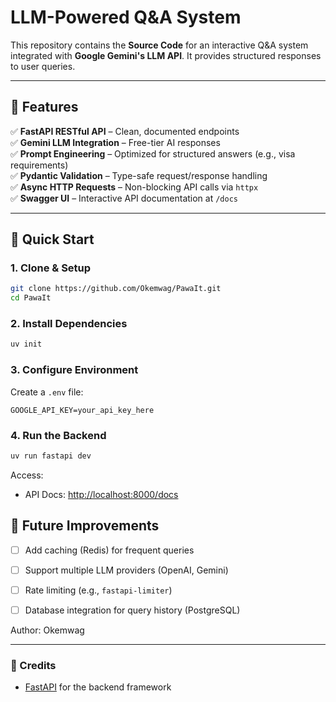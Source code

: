 # **LLM-Powered Q&A System**

This repository contains the **Source Code** for an interactive Q&A system integrated with **Google Gemini's LLM API**. It provides structured responses to user queries.

---

## 📌 Features

✅ **FastAPI RESTful API** – Clean, documented endpoints  
✅ **Gemini LLM Integration** – Free-tier AI responses  
✅ **Prompt Engineering** – Optimized for structured answers (e.g., visa requirements)  
✅ **Pydantic Validation** – Type-safe request/response handling  
✅ **Async HTTP Requests** – Non-blocking API calls via `httpx`  
✅ **Swagger UI** – Interactive API documentation at `/docs`

---

## 🚀 Quick Start

### 1. Clone & Setup

```bash
git clone https://github.com/Okemwag/PawaIt.git
cd PawaIt
```

### 2. Install Dependencies

```bash
uv init
```

### 3. Configure Environment

Create a `.env` file:

```env
GOOGLE_API_KEY=your_api_key_here
```

### 4. Run the Backend

```bash
uv run fastapi dev 
```

Access:

- API Docs: [http://localhost:8000/docs](http://localhost:8000/docs)  



## 🔮 Future Improvements

- [ ] Add caching (Redis) for frequent queries  
- [ ] Support multiple LLM providers (OpenAI, Gemini)  
- [ ] Rate limiting (e.g., `fastapi-limiter`)  
- [ ] Database integration for query history (PostgreSQL)



Author: Okemwag  


---

### 🙌 Credits

- [FastAPI](https://fastapi.tiangolo.com/) for the backend framework   
